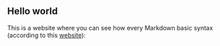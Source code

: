 ## Hello world
This is a website where you can see how every Markdown basic syntax (according to this [website]([https://link-url-here.org](https://commonmark.org/help/))):

